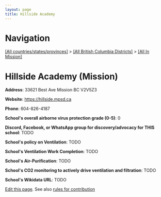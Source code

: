 ```yaml
---
layout: page
title: Hillside Academy
---
```

# Navigation

[[All countries/states/provinces]](../../..) > [[All British Columbia Districts]](../..) > [[All In Mission]](..)

# Hillside Academy (Mission)

**Address**: 33621 Best Ave  Mission BC V2V5Z3

**Website**: <https://hillside.mpsd.ca>

**Phone**: 604-826-4187

**School's overall airborne virus protection grade (0-5)**: 0

**Discord, Facebook, or WhatsApp group for discovery/advocacy for THIS school**: TODO

**School's policy on Ventilation**: TODO

**School's Ventilation Work Completion**: TODO

**School's Air-Purification**: TODO

**School's CO2 monitoring to actively drive ventilation and filtration**: TODO

**School's Wikidata URL**: TODO


[Edit this page](https://github.com/ventilate-schools/BC/edit/main/./Mission/Hillside_Academy.md). See also [rules for contribution](../../../contribution-rules/)